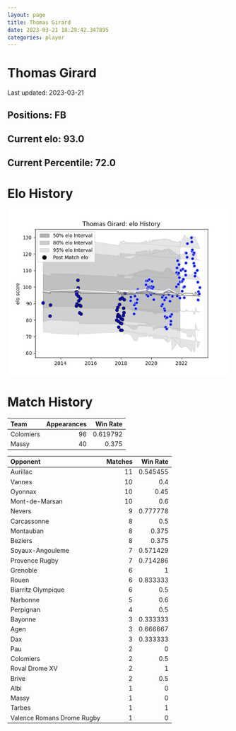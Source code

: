 ```yaml
---  
layout: page  
title: Thomas Girard  
date: 2023-03-21 18:29:42.347895  
categories: player  
---
```

# Thomas Girard


Last updated: 2023-03-21
## Positions: FB

## Current elo: 93.0

## Current Percentile: 72.0

# Elo History


![elo history](history_ThomasGirard.png)
# Match History


| Team      |   Appearances |   Win Rate |
|:----------|--------------:|-----------:|
| Colomiers |            96 |   0.619792 |
| Massy     |            40 |   0.375    |

| Opponent                   |   Matches |   Win Rate |
|:---------------------------|----------:|-----------:|
| Aurillac                   |        11 |   0.545455 |
| Vannes                     |        10 |   0.4      |
| Oyonnax                    |        10 |   0.45     |
| Mont-de-Marsan             |        10 |   0.6      |
| Nevers                     |         9 |   0.777778 |
| Carcassonne                |         8 |   0.5      |
| Montauban                  |         8 |   0.375    |
| Beziers                    |         8 |   0.375    |
| Soyaux-Angouleme           |         7 |   0.571429 |
| Provence Rugby             |         7 |   0.714286 |
| Grenoble                   |         6 |   1        |
| Rouen                      |         6 |   0.833333 |
| Biarritz Olympique         |         6 |   0.5      |
| Narbonne                   |         5 |   0.6      |
| Perpignan                  |         4 |   0.5      |
| Bayonne                    |         3 |   0.333333 |
| Agen                       |         3 |   0.666667 |
| Dax                        |         3 |   0.333333 |
| Pau                        |         2 |   0        |
| Colomiers                  |         2 |   0.5      |
| Roval Drome XV             |         2 |   1        |
| Brive                      |         2 |   0.5      |
| Albi                       |         1 |   0        |
| Massy                      |         1 |   0        |
| Tarbes                     |         1 |   1        |
| Valence Romans Drome Rugby |         1 |   0        |